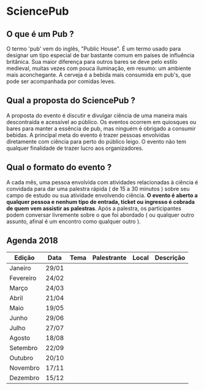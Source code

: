 # SciencePub


## O que é um Pub ?

O termo 'pub' vem do inglês, "Public House". É um termo usado para designar um tipo especial de bar bastante comum em países de influência britânica.
Sua maior diferença para outros bares se deve pelo estilo medieval, muitas vezes com pouca iluminação, em resumo: um ambiente mais aconchegante. A cerveja é a bebida mais consumida em pub's, que pode ser acompanhada por comidas leves.

## Qual a proposta do SciencePub ?

A proposta do evento é discutir e divulgar ciência de uma maneira mais descontraída e acessível ao público. Os eventos ocorrem em quiosques ou bares para manter a essência de pub, mas ninguém é obrigado a consumir bebidas. A principal meta do evento é trazer pessoas envolvidas diretamente com ciência para perto do público leigo. O evento não tem qualquer finalidade de trazer lucro aos organizadores.

## Qual o formato do evento ?

A cada mês, uma pessoa envolvida com atividades relacionadas à ciência é convidada para dar uma palestra rápida ( de 15 a 30 minutos ) sobre seu campo de estudo ou sua atividade envolvendo ciência. **O evento é aberto a qualquer pessoa e nenhum tipo de entrada, ticket ou ingresso é cobrada de quem vem assistir as palestras**. Após a palestra, os participantes podem conversar livremente sobre o que foi abordado ( ou qualquer outro assunto, afinal é um encontro como qualquer outro ).

## Agenda 2018

| Edição    | Data   |          Tema            |     Palestrante   | Local                  | Descrição |
|-----------|--------|--------------------------|-------------------|------------------------|-----------|
| Janeiro   | 29/01  |                          |                   |                        |           |
| Fevereiro | 24/02  |                          |                   |                        |           |
| Março     | 24/03  |                          |                   |                        |           |
| Abril     | 21/04  |                          |                   |                        |           |
| Maio      | 19/05  |                          |                   |                        |           |
| Junho     | 29/06  |                          |                   |                        |           |
| Julho     | 27/07  |                          |                   |                        |           |
| Agosto    | 18/08  |                          |                   |                        |           |
| Setembro  | 22/09  |                          |                   |                        |           |
| Outubro   | 20/10  |                          |                   |                        |           |
| Novembro  | 17/11  |                          |                   |                        |           |
| Dezembro  | 15/12  |                          |                   |                        |           |
